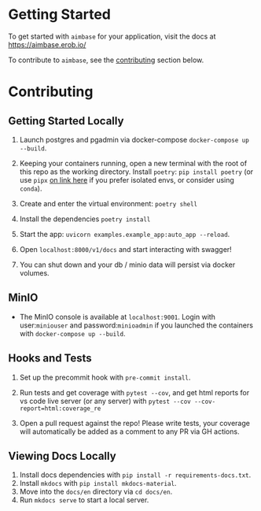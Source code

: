 # Getting Started
To get started with `aimbase` for your application, visit the docs at <a href="https://aimbase.erob.io/" target="_blank">https://aimbase.erob.io/</a>

To contribute to `aimbase`, see the [contributing](#contributing) section below.

# Contributing
## Getting Started Locally
1. Launch postgres and pgadmin via docker-compose `docker-compose up --build`.

1. Keeping your containers running, open a new terminal with the root of this repo as the working directory. Install `poetry`: `pip install poetry` (or use `pipx` [on link here](https://python-poetry.org/docs/1.4#installing-with-pipx) if you prefer isolated envs, or consider using `conda`).

1. Create and enter the virtual environment: `poetry shell`

1. Install the dependencies `poetry install`

1. Start the app: `uvicorn examples.example_app:auto_app --reload`.

1. Open `localhost:8000/v1/docs` and start interacting with swagger!

1. You can shut down and your db / minio data will persist via docker volumes.

## MinIO
- The MinIO console is available at `localhost:9001`.  Login with user:`miniouser` and password:`minioadmin` if you launched the containers with `docker-compose up --build`.

## Hooks and Tests
1. Set up the precommit hook with `pre-commit install`.

1. Run tests and get coverage with `pytest --cov`, and get html reports for vs code live server (or any server) with `pytest --cov --cov-report=html:coverage_re`

1. Open a pull request against the repo!  Please write tests, your coverage will automatically be added as a comment to any PR via GH actions.

## Viewing Docs Locally
1. Install docs dependencies with `pip install -r requirements-docs.txt`.
1. Install `mkdocs` with `pip install mkdocs-material`.
1. Move into the `docs/en` directory via `cd docs/en`.
1. Run `mkdocs serve` to start a local server.